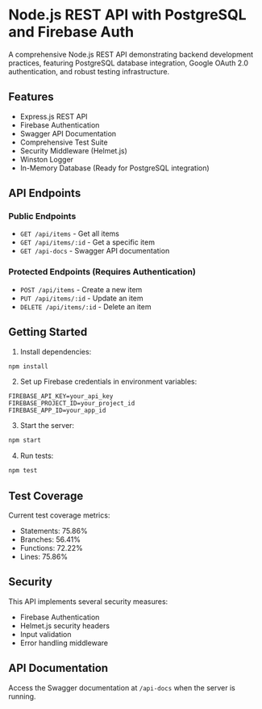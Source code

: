 # Node.js REST API with PostgreSQL and Firebase Auth

A comprehensive Node.js REST API demonstrating backend development practices, featuring PostgreSQL database integration, Google OAuth 2.0 authentication, and robust testing infrastructure.

## Features

- Express.js REST API
- Firebase Authentication
- Swagger API Documentation
- Comprehensive Test Suite
- Security Middleware (Helmet.js)
- Winston Logger
- In-Memory Database (Ready for PostgreSQL integration)

## API Endpoints

### Public Endpoints

- `GET /api/items` - Get all items
- `GET /api/items/:id` - Get a specific item
- `GET /api-docs` - Swagger API documentation

### Protected Endpoints (Requires Authentication)

- `POST /api/items` - Create a new item
- `PUT /api/items/:id` - Update an item
- `DELETE /api/items/:id` - Delete an item

## Getting Started

1. Install dependencies:

```bash
npm install
```

2. Set up Firebase credentials in environment variables:

```
FIREBASE_API_KEY=your_api_key
FIREBASE_PROJECT_ID=your_project_id
FIREBASE_APP_ID=your_app_id
```

3. Start the server:

```bash
npm start
```

4. Run tests:

```bash
npm test
```

## Test Coverage

Current test coverage metrics:

- Statements: 75.86%
- Branches: 56.41%
- Functions: 72.22%
- Lines: 75.86%

## Security

This API implements several security measures:

- Firebase Authentication
- Helmet.js security headers
- Input validation
- Error handling middleware

## API Documentation

Access the Swagger documentation at `/api-docs` when the server is running.
